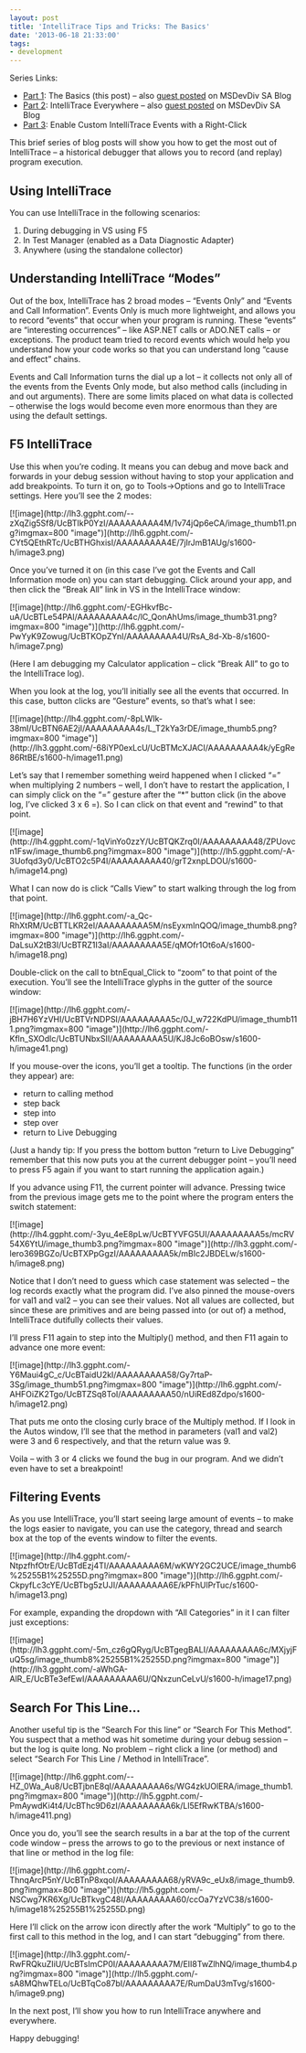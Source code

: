 ```yaml
---
layout: post
title: 'IntelliTrace Tips and Tricks: The Basics'
date: '2013-06-18 21:33:00'
tags:
- development
---
```


Series Links:

- [Part 1](http://www.colinsalmcorner.com/2013/06/intellitrace-tips-and-tricks-basics.html): The Basics (this post) – also [guest posted](http://blogs.msdn.com/b/southafrica/archive/2013/05/13/guest-post-intellitrace-tips-and-tricks-the-basics-part-1-colin-dembovsky.aspx) on MSDevDiv SA Blog
- [Part 2](http://www.colinsalmcorner.com/2013/06/intellitrace-tips-and-tricks.html): IntelliTrace Everywhere – also [guest posted](http://blogs.msdn.com/b/southafrica/archive/2013/05/13/guest-post-intellitrace-tips-and-tricks-intellitrace-everywhere-part-2-colin-dembovsky.aspx) on MSDevDiv SA Blog
- [Part 3](http://www.colinsalmcorner.com/2013/04/enable-custom-intellitrace-web-events.html): Enable Custom IntelliTrace Events with a Right-Click

This brief series of blog posts will show you how to get the most out of IntelliTrace – a historical debugger that allows you to record (and replay) program execution.

## Using IntelliTrace

You can use IntelliTrace in the following scenarios:

1. During debugging in VS using F5
2. In Test Manager (enabled as a Data Diagnostic Adapter)
3. Anywhere (using the standalone collector)

## Understanding IntelliTrace “Modes”

Out of the box, IntelliTrace has 2 broad modes – “Events Only” and “Events and Call Information”. Events Only is much more lightweight, and allows you to record “events” that occur when your program is running. These “events” are “interesting occurrences” – like ASP.NET calls or ADO.NET calls – or exceptions. The product team tried to record events which would help you understand how your code works so that you can understand long “cause and effect” chains.

Events and Call Information turns the dial up a lot – it collects not only all of the events from the Events Only mode, but also method calls (including in and out arguments). There are some limits placed on what data is collected – otherwise the logs would become even more enormous than they are using the default settings.

## F5 IntelliTrace

Use this when you’re coding. It means you can debug and move back and forwards in your debug session without having to stop your application and add breakpoints. To turn it on, go to Tools-\>Options and go to IntelliTrace settings. Here you’ll see the 2 modes:

<!--kg-card-begin: html-->[![image](http://lh3.ggpht.com/--zXqZig5Sf8/UcBTIkP0YzI/AAAAAAAAA4M/1v74jQp6eCA/image_thumb11.png?imgmax=800 "image")](http://lh6.ggpht.com/-CYt5QEthRTc/UcBTHGhxisI/AAAAAAAAA4E/7jIrJmB1AUg/s1600-h/image3.png)<!--kg-card-end: html-->

Once you’ve turned it on (in this case I’ve got the Events and Call Information mode on) you can start debugging. Click around your app, and then click the “Break All” link in VS in the IntelliTrace window:

<!--kg-card-begin: html-->[![image](http://lh6.ggpht.com/-EGHkvfBc-uA/UcBTLe54PAI/AAAAAAAAA4c/lC_QonAhUms/image_thumb31.png?imgmax=800 "image")](http://lh6.ggpht.com/-PwYyK9Zowug/UcBTKOpZYnI/AAAAAAAAA4U/RsA_8d-Xb-8/s1600-h/image7.png)<!--kg-card-end: html-->

(Here I am debugging my Calculator application – click “Break All” to go to the IntelliTrace log).

When you look at the log, you’ll initially see all the events that occurred. In this case, button clicks are “Gesture” events, so that’s what I see:

<!--kg-card-begin: html-->[![image](http://lh4.ggpht.com/-8pLWIk-38mI/UcBTN6AE2jI/AAAAAAAAA4s/L_T2kYa3rDE/image_thumb5.png?imgmax=800 "image")](http://lh3.ggpht.com/-68iYP0exLcU/UcBTMcXJACI/AAAAAAAAA4k/yEgRe86RtBE/s1600-h/image11.png)<!--kg-card-end: html-->

Let’s say that I remember something weird happened when I clicked “=” when multiplying 2 numbers – well, I don’t have to restart the application, I can simply click on the “=” gesture after the “\*” button click (in the above log, I’ve clicked 3 x 6 =). So I can click on that event and “rewind” to that point.

<!--kg-card-begin: html-->[![image](http://lh4.ggpht.com/-1qVinYo0zzY/UcBTQKZrq0I/AAAAAAAAA48/ZPUovcn1Fsw/image_thumb6.png?imgmax=800 "image")](http://lh5.ggpht.com/-A-3Uofqd3y0/UcBTO2c5P4I/AAAAAAAAA40/grT2xnpLDOU/s1600-h/image14.png)<!--kg-card-end: html-->

What I can now do is click “Calls View” to start walking through the log from that point.

<!--kg-card-begin: html-->[![image](http://lh6.ggpht.com/-a_Qc-RhXtRM/UcBTTLKR2eI/AAAAAAAAA5M/nsEyxmInQOQ/image_thumb8.png?imgmax=800 "image")](http://lh6.ggpht.com/-DaLsuX2tB3I/UcBTRZ1I3aI/AAAAAAAAA5E/qMOfr1Ot6oA/s1600-h/image18.png)<!--kg-card-end: html-->

Double-click on the call to btnEqual\_Click to “zoom” to that point of the execution. You’ll see the IntelliTrace glyphs in the gutter of the source window:

<!--kg-card-begin: html-->[![image](http://lh6.ggpht.com/-jBH7H6YzVHI/UcBTVrNDPSI/AAAAAAAAA5c/0J_w722KdPU/image_thumb111.png?imgmax=800 "image")](http://lh6.ggpht.com/-Kfln_SXOdlc/UcBTUNbxSII/AAAAAAAAA5U/KJ8Jc6oBOsw/s1600-h/image41.png)<!--kg-card-end: html-->

If you mouse-over the icons, you’ll get a tooltip. The functions (in the order they appear) are:

- return to calling method
- step back
- step into
- step over
- return to Live Debugging

(Just a handy tip: If you press the bottom button “return to Live Debugging” remember that this now puts you at the current debugger point – you’ll need to press F5 again if you want to start running the application again.)

If you advance using F11, the current pointer will advance. Pressing twice from the previous image gets me to the point where the program enters the switch statement:

<!--kg-card-begin: html-->[![image](http://lh4.ggpht.com/-3yu_4eE8pLw/UcBTYVFG5UI/AAAAAAAAA5s/mcRV54X6YtU/image_thumb3.png?imgmax=800 "image")](http://lh3.ggpht.com/-lero369BGZo/UcBTXPpGgzI/AAAAAAAAA5k/mBIc2JBDELw/s1600-h/image8.png)<!--kg-card-end: html-->

Notice that I don’t need to guess which case statement was selected – the log records exactly what the program did. I’ve also pinned the mouse-overs for val1 and val2 – you can see their values. Not all values are collected, but since these are primitives and are being passed into (or out of) a method, IntelliTrace dutifully collects their values.

I’ll press F11 again to step into the Multiply() method, and then F11 again to advance one more event:

<!--kg-card-begin: html-->[![image](http://lh3.ggpht.com/-Y6Maui4gC_c/UcBTaidU2kI/AAAAAAAAA58/Gy7rtaP-3Sg/image_thumb51.png?imgmax=800 "image")](http://lh6.ggpht.com/-AHFOiZK2Tgo/UcBTZSq8ToI/AAAAAAAAA50/nUiREd8Zdpo/s1600-h/image12.png)<!--kg-card-end: html-->

That puts me onto the closing curly brace of the Multiply method. If I look in the Autos window, I’ll see that the method in parameters (val1 and val2) were 3 and 6 respectively, and that the return value was 9.

Voila – with 3 or 4 clicks we found the bug in our program. And we didn’t even have to set a breakpoint!

## Filtering Events

As you use IntelliTrace, you’ll start seeing large amount of events – to make the logs easier to navigate, you can use the category, thread and search box at the top of the events window to filter the events.

<!--kg-card-begin: html-->[![image](http://lh4.ggpht.com/-NtpzfhfOtrE/UcBTdEzj4TI/AAAAAAAAA6M/wKWY2GC2UCE/image_thumb6%25255B1%25255D.png?imgmax=800 "image")](http://lh6.ggpht.com/-CkpyfLc3cYE/UcBTbg5zUJI/AAAAAAAAA6E/kPFhUlPrTuc/s1600-h/image13.png)<!--kg-card-end: html-->

For example, expanding the dropdown with “All Categories” in it I can filter just exceptions:

<!--kg-card-begin: html-->[![image](http://lh3.ggpht.com/-5m_cz6gQRyg/UcBTgegBALI/AAAAAAAAA6c/MXjyjFuQ5sg/image_thumb8%25255B1%25255D.png?imgmax=800 "image")](http://lh3.ggpht.com/-aWhGA-AlR_E/UcBTe3efEwI/AAAAAAAAA6U/QNxzunCeLvU/s1600-h/image17.png)<!--kg-card-end: html-->
## Search For This Line…

Another useful tip is the “Search For this line” or “Search For This Method”. You suspect that a method was hit sometime during your debug session – but the log is quite long. No problem – right click a line (or method) and select “Search For This Line / Method in IntelliTrace”.

<!--kg-card-begin: html-->[![image](http://lh6.ggpht.com/--HZ_0Wa_Au8/UcBTjbnE8qI/AAAAAAAAA6s/WG4zkUOlERA/image_thumb1.png?imgmax=800 "image")](http://lh5.ggpht.com/-PmAywdKi4t4/UcBThc9D6zI/AAAAAAAAA6k/Ll5EfRwKTBA/s1600-h/image411.png)<!--kg-card-end: html-->

Once you do, you’ll see the search results in a bar at the top of the current code window – press the arrows to go to the previous or next instance of that line or method in the log file:

<!--kg-card-begin: html-->[![image](http://lh6.ggpht.com/-ThnqArcP5nY/UcBTnP8xqoI/AAAAAAAAA68/yRVA9c_eUx8/image_thumb9.png?imgmax=800 "image")](http://lh5.ggpht.com/-NSCwg7KR6Xg/UcBTkvgC48I/AAAAAAAAA60/ccOa7YzVC38/s1600-h/image18%25255B1%25255D.png)<!--kg-card-end: html-->

Here I’ll click on the arrow icon directly after the work “Multiply” to go to the first call to this method in the log, and I can start “debugging” from there.

<!--kg-card-begin: html-->[![image](http://lh3.ggpht.com/-RwFRQkuZIiU/UcBTsImCP0I/AAAAAAAAA7M/EII8TwZlhNQ/image_thumb4.png?imgmax=800 "image")](http://lh5.ggpht.com/-sA8MQhwTELo/UcBTqCo87bI/AAAAAAAAA7E/RumDaU3mTvg/s1600-h/image9.png)<!--kg-card-end: html-->

In the next post, I’ll show you how to run IntelliTrace anywhere and everywhere.

Happy debugging!


